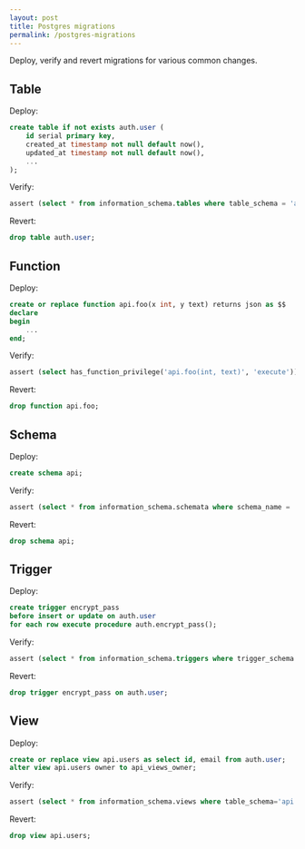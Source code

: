 ```yaml
---
layout: post
title: Postgres migrations
permalink: /postgres-migrations
---
```

Deploy, verify and revert migrations for various common changes.

## Table

Deploy:
```sql
create table if not exists auth.user (
    id serial primary key,
    created_at timestamp not null default now(),
    updated_at timestamp not null default now(),
    ...
);
```

Verify:
```sql
assert (select * from information_schema.tables where table_schema = 'auth' and table_name='user');
```

Revert:
```sql
drop table auth.user;
```

## Function

Deploy:
```sql
create or replace function api.foo(x int, y text) returns json as $$
declare
begin
    ...
end;
```

Verify:
```sql
assert (select has_function_privilege('api.foo(int, text)', 'execute'));
```

Revert:
```sql
drop function api.foo;
```

## Schema

Deploy:
```sql
create schema api;
```

Verify:
```sql
assert (select * from information_schema.schemata where schema_name = 'api');
```

Revert:
```sql
drop schema api;
```

## Trigger

Deploy:
```sql
create trigger encrypt_pass
before insert or update on auth.user
for each row execute procedure auth.encrypt_pass();
```

Verify:
```sql
assert (select * from information_schema.triggers where trigger_schema = 'auth' and trigger_name = 'encrypt_pass');
```

Revert:
```sql
drop trigger encrypt_pass on auth.user;
```

## View

Deploy:
```sql
create or replace view api.users as select id, email from auth.user;
alter view api.users owner to api_views_owner;
```

Verify:
```sql
assert (select * from information_schema.views where table_schema='api' and viewname='users');
```

Revert:
```sql
drop view api.users;
```
